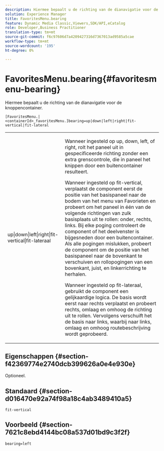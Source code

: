 ```yaml
---
description: Hiermee bepaalt u de richting van de dianavigatie voor de knoppencontainer.
solution: Experience Manager
title: FavoritesMenu.bearing
feature: Dynamic Media Classic,Viewers,SDK/API,eCatalog
role: Developer,Business Practitioner
translation-type: tm+mt
source-git-commit: f6c97606d7a4209427316d7367013ad9585a5cae
workflow-type: tm+mt
source-wordcount: '195'
ht-degree: 0%

---
```



# FavoritesMenu.bearing{#favoritesmenu-bearing}

Hiermee bepaalt u de richting van de dianavigatie voor de knoppencontainer.

`[FavoritesMenu.|<containerId>_favoritesMenu.]bearing=up|down|left|right|fit-vertical|fit-lateral`

<table id="table_2B109D2F91E64B5382B31921C3780FA5"> 
 <tbody> 
  <tr> 
   <td colname="col1"> <p><span class="codeph"> up|down|left|right|fit-vertical|fit-lateraal</span> </p> </td> 
   <td colname="col2"> <p> Wanneer ingesteld op <span class="codeph"> up</span>, <span class="codeph"> down</span>, <span class="codeph"> left</span>, of <span class="codeph"> right</span>, rolt het paneel uit in gespecificeerde richting zonder een extra grenscontrole, die in paneel het knippen door een buitencontainer resulteert. </p> <p>Wanneer ingesteld op <span class="codeph"> fit-vertical</span>, verplaatst de component eerst de positie van het basispaneel naar de bodem van het menu van Favorieten en probeert om het paneel in één van de volgende richtingen van zulk basisplaats uit te rollen: onder, rechts, links. Bij elke poging controleert de component of het deelvenster is bijgesneden door een buitencontainer. Als alle pogingen mislukken, probeert de component om de positie van het basispaneel naar de bovenkant te verschuiven en rollopogingen van een bovenkant, juist, en linkerrichting te herhalen. </p> <p>Wanneer ingesteld op <span class="codeph"> fit-lateraal</span>, gebruikt de component een gelijkaardige logica. De basis wordt eerst naar rechts verplaatst en probeert rechts, omlaag en omhoog de richting uit te rollen. Vervolgens verschuift het de basis naar links, waarbij naar links, omlaag en omhoog routebeschrijving wordt geprobeerd. </p> </td> 
  </tr> 
 </tbody> 
</table>

## Eigenschappen {#section-f42369774e2740dcb399626a0e4e930e}

Optioneel.

## Standaard {#section-d016470e92a74f98a18c4ab3489410a5}

`fit-vertical`

## Voorbeeld {#section-7621c8ebd4144bc08a537d01bd9c3f2f}

`bearing=left`
